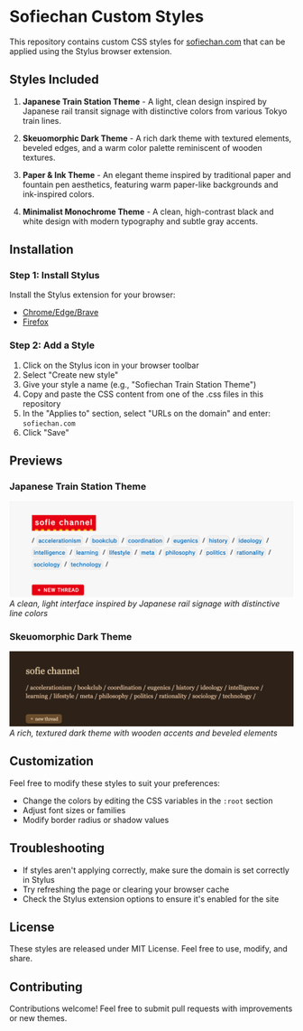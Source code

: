 # Sofiechan Custom Styles

This repository contains custom CSS styles for [sofiechan.com](https://sofiechan.com) that can be applied using the Stylus browser extension.

## Styles Included

1. **Japanese Train Station Theme** - A light, clean design inspired by Japanese rail transit signage with distinctive colors from various Tokyo train lines.

2. **Skeuomorphic Dark Theme** - A rich dark theme with textured elements, beveled edges, and a warm color palette reminiscent of wooden textures.

3. **Paper & Ink Theme** - An elegant theme inspired by traditional paper and fountain pen aesthetics, featuring warm paper-like backgrounds and ink-inspired colors.

4. **Minimalist Monochrome Theme** - A clean, high-contrast black and white design with modern typography and subtle gray accents.

## Installation

### Step 1: Install Stylus

Install the Stylus extension for your browser:
- [Chrome/Edge/Brave](https://chromewebstore.google.com/detail/stylus/clngdbkpkpeebahjckkjfobafhncgmne)
- [Firefox](https://addons.mozilla.org/en-US/firefox/addon/styl-us/)

### Step 2: Add a Style

1. Click on the Stylus icon in your browser toolbar
2. Select "Create new style" 
3. Give your style a name (e.g., "Sofiechan Train Station Theme")
4. Copy and paste the CSS content from one of the .css files in this repository
5. In the "Applies to" section, select "URLs on the domain" and enter: `sofiechan.com`
7. Click "Save"

## Previews

### Japanese Train Station Theme
![Train Station Theme Preview](preview-train.png)
*A clean, light interface inspired by Japanese rail signage with distinctive line colors*

### Skeuomorphic Dark Theme
![Skeuomorphic Dark Theme Preview](preview-dark.png)
*A rich, textured dark theme with wooden accents and beveled elements*

## Customization

Feel free to modify these styles to suit your preferences:

- Change the colors by editing the CSS variables in the `:root` section
- Adjust font sizes or families
- Modify border radius or shadow values

## Troubleshooting

- If styles aren't applying correctly, make sure the domain is set correctly in Stylus
- Try refreshing the page or clearing your browser cache
- Check the Stylus extension options to ensure it's enabled for the site

## License

These styles are released under MIT License. Feel free to use, modify, and share.

## Contributing

Contributions welcome! Feel free to submit pull requests with improvements or new themes.
